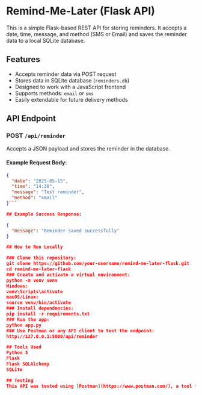 # Remind-Me-Later (Flask API)  

This is a simple Flask-based REST API for storing reminders. It accepts a date, time, message, and method (SMS or Email) and saves the reminder data to a local SQLite database.  

## Features  

- Accepts reminder data via POST request  
- Stores data in SQLite database (`reminders.db`)  
- Designed to work with a JavaScript frontend  
- Supports methods: `email` or `sms`  
- Easily extendable for future delivery methods  

## API Endpoint  

### POST `/api/reminder`  

Accepts a JSON payload and stores the reminder in the database.  

#### Example Request Body:  
```json  
{  
  "date": "2025-05-15",  
  "time": "14:30",  
  "message": "Test reminder",  
  "method": "email"  
}```

## Example Success Response:

{  
  "message": "Reminder saved successfully"  
}  

## How to Run Locally

### Clone this repository:
git clone https://github.com/your-username/remind-me-later-flask.git
cd remind-me-later-flask
### Create and activate a virtual environment:
python -m venv venv  
Windows:  
venv\Scripts\activate  
macOS/Linux:  
source venv/bin/activate
### Install dependencies:
pip install -r requirements.txt
### Run the app:
python app.py
### Use Postman or any API client to test the endpoint:  
http://127.0.0.1:5000/api/reminder

## Tools Used  
Python 3  
Flask  
Flask SQLAlchemy  
SQLite  

## Testing  
This API was tested using [Postman](https://www.postman.com/), a tool for sending HTTP requests and verifying responses.  
